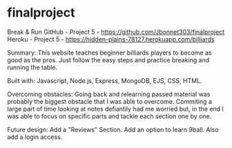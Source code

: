 # finalproject
Break & Run
GitHub - Project 5 - https://github.com/Jbonnet303/finalproject
Heroku - Project 5 - https://hidden-plains-78127.herokuapp.com/billiards

Summary:
This website teaches beginner billiards players to become as good as the pros. Just follow the easy steps and practice breaking and running the table.

Built with:
Javascript, Node.js, Express, MongoDB, EJS, CSS, HTML.

Overcoming obstacles:
Going back and relearning passed material was probably the biggest obstacle that I was able to overcome. Commiting a large part of time looking at notes defiantily had me worried but, in the end I was able to focus on specific parts and tackle each section one by one. 

Future design:
Add a "Reviews" Section. Add an option to learn 9ball. Also add a login access.
